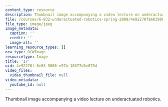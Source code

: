 ```yaml
---
content_type: resource
description: Thumbnail image accompanying a video lecture on underactuated robotics.
file: /courses/6-832-underactuated-robotics-spring-2009/4e92270f8e839080e97b10377d3e079d_17.jpg
file_type: image/jpeg
image_metadata:
  caption: ''
  credit: ''
  image-alt: ''
learning_resource_types: []
ocw_type: OCWImage
resourcetype: Image
title: '17'
uid: 4e92270f-8e83-9080-e97b-10377d3e079d
video_files:
  video_thumbnail_file: null
video_metadata:
  youtube_id: null
---
```

Thumbnail image accompanying a video lecture on underactuated robotics.

